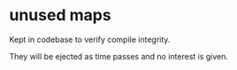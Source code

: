 # unused maps

Kept in codebase to verify compile integrity.

They will be ejected as time passes and no interest is given.
